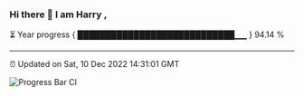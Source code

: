 ### Hi there 👋 I am Harry , 

⏳ Year progress { ████████████████████████████▁▁ } 94.14 %

---

⏰ Updated on Sat, 10 Dec 2022 14:31:01 GMT

![Progress Bar CI](https://github.com/duykhang68/duykhang68/workflows/Progress%20Bar%20CI/badge.svg)
